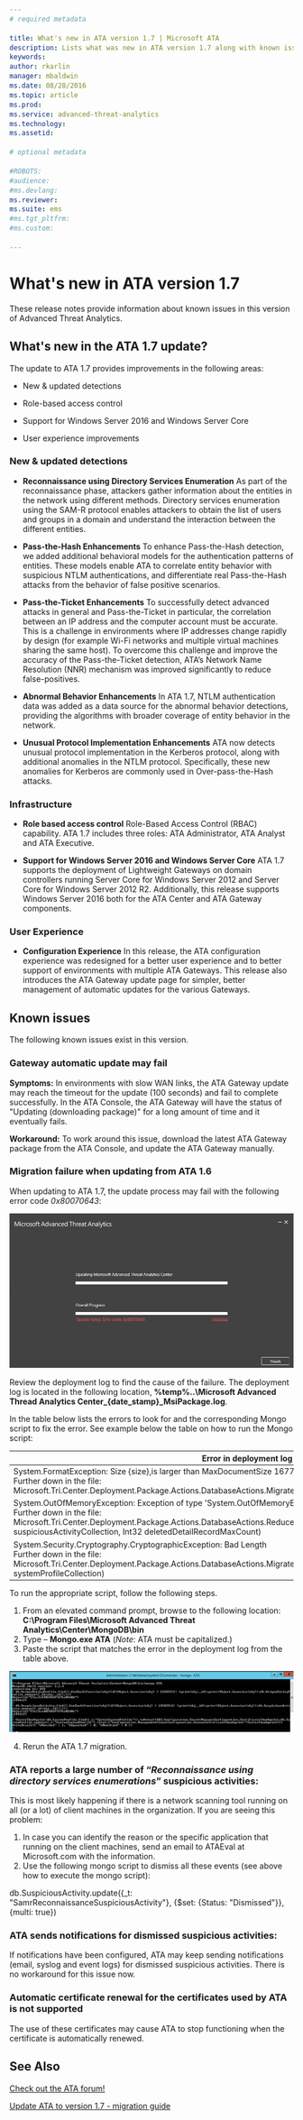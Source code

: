 ```yaml
---
# required metadata

title: What's new in ATA version 1.7 | Microsoft ATA
description: Lists what was new in ATA version 1.7 along with known issues
keywords:
author: rkarlin
manager: mbaldwin
ms.date: 08/28/2016
ms.topic: article
ms.prod:
ms.service: advanced-threat-analytics
ms.technology:
ms.assetid: 

# optional metadata

#ROBOTS:
#audience:
#ms.devlang:
ms.reviewer: 
ms.suite: ems
#ms.tgt_pltfrm:
#ms.custom:

---
```


# What's new in ATA version 1.7
These release notes provide information about known issues in this version of Advanced Threat Analytics.

## What's new in the ATA 1.7 update?
The update to ATA 1.7 provides improvements in the following areas:

-   New & updated detections

-   Role-based access control

-   Support for Windows Server 2016 and Windows Server Core

-   User experience improvements


### New & updated detections


- **Reconnaissance using Directory Services Enumeration**
As part of the reconnaissance phase, attackers gather information about the entities in the network using different methods. Directory services enumeration using the SAM-R protocol enables attackers to obtain the list of users and groups in a domain and understand the interaction between the different entities. 

- **Pass-the-Hash Enhancements**
To enhance Pass-the-Hash detection, we added additional behavioral models for the authentication patterns of entities. These models enable ATA to correlate entity behavior with suspicious NTLM authentications, and differentiate real Pass-the-Hash attacks from the behavior of false positive scenarios.

- **Pass-the-Ticket Enhancements**
To successfully detect advanced attacks in general and Pass-the-Ticket in particular, the correlation between an IP address and the computer account must be accurate. This is a challenge in environments where IP addresses change rapidly by design (for example Wi-Fi networks and multiple virtual machines sharing the same host). To overcome this challenge and improve the accuracy of the Pass-the-Ticket detection, ATA’s Network Name Resolution (NNR) mechanism was improved significantly to reduce false-positives.

- **Abnormal Behavior Enhancements**
In ATA 1.7, NTLM authentication data was added as a data source for the abnormal behavior detections, providing the algorithms with broader coverage of entity behavior in the network. 

- **Unusual Protocol Implementation Enhancements**
ATA now detects unusual protocol implementation in the Kerberos protocol, along with additional anomalies in the NTLM protocol. Specifically, these new anomalies for Kerberos are commonly used in Over-pass-the-Hash attacks.


### Infrastructure

- **Role based access control**
Role-Based Access Control (RBAC) capability. ATA 1.7 includes three roles: ATA Administrator, ATA Analyst and ATA Executive.

- **Support for Windows Server 2016 and Windows Server Core**
ATA 1.7 supports the deployment of Lightweight Gateways on domain controllers running Server Core for Windows Server 2012 and Server Core for Windows Server 2012 R2. Additionally, this release supports Windows Server 2016 both for the ATA Center and ATA Gateway components.

### User Experience
- **Configuration Experience**
In this release, the ATA configuration experience was redesigned for a better user experience and to better support of environments with multiple ATA Gateways. This release also introduces the ATA Gateway update page for simpler, better management of automatic updates for the various Gateways.

## Known issues
The following known issues exist in this version.

### Gateway automatic update may fail
**Symptoms:** In environments with slow WAN links, the ATA Gateway update may reach the timeout for the update (100 seconds) and fail to complete successfully.
In the ATA Console, the ATA Gateway will have the status of "Updating (downloading package)" for a long amount of time and it eventually fails.

**Workaround:** To work around this issue, download the latest ATA Gateway package from the ATA Console, and update the ATA Gateway manually.

### Migration failure when updating from ATA 1.6
When updating to ATA 1.7, the update process may fail with the following error code *0x80070643*:

![Update ATA to 1.7 error](media/ata-update-error.png)

Review the deployment log to find the cause of the failure. The deployment log is located in the following location, **%temp%\..\Microsoft Advanced Thread Analytics Center_{date_stamp}_MsiPackage.log**. 

In the table below lists the errors to look for and the corresponding Mongo script to fix the error. See example below the table on how to run the Mongo script:

| Error in deployment log file                                                                                                                  | Mongo script                                                                                                                                                                         |
|---|---|
| System.FormatException: Size {size},is larger than MaxDocumentSize 16777216 <br>Further down in the file:<br>  Microsoft.Tri.Center.Deployment.Package.Actions.DatabaseActions.MigrateUniqueEntityProfiles(Boolean isPartial)                                                                                        | db.UniqueEntityProfile.find().forEach(function(obj){if(Object.bsonsize(obj) > 12582912) {print(obj._id);print(Object.bsonsize(obj));db.UniqueEntityProfile.remove({_id:obj._id});}}) |
| System.OutOfMemoryException: Exception of type 'System.OutOfMemoryException' was thrown<br>Further down in the file:<br>Microsoft.Tri.Center.Deployment.Package.Actions.DatabaseActions.ReduceSuspiciousActivityDetailsRecords(IMongoCollection`1 suspiciousActivityCollection, Int32 deletedDetailRecordMaxCount) | db.SuspiciousActivity.find().forEach(function(obj){if(Object.bsonsize(obj) > 500000),{print(obj._id);print(Object.bsonsize(obj));db.SuspiciousActivity.remove({_id:obj._id});}})     |
|System.Security.Cryptography.CryptographicException: Bad Length<br>Further down in the file:<br> Microsoft.Tri.Center.Deployment.Package.Actions.DatabaseActions.MigrateCenterSystemProfile(IMongoCollection`1 systemProfileCollection)| CenterThumbprint=db.SystemProfile.find({_t:"CenterSystemProfile"}).toArray()[0].Configuration.SecretManagerConfiguration.CertificateThumbprint;db.SystemProfile.update({_t:"CenterSystemProfile"},{$set:{"Configuration.ManagementClientConfiguration.ServerCertificateThumbprint":CenterThumbprint}})|


To run the appropriate script, follow the following steps. 

1.	From an elevated command prompt, browse to the following location: **C:\Program Files\Microsoft Advanced Threat Analytics\Center\MongoDB\bin**
2.	Type – **Mongo.exe ATA**   (*Note*: ATA must be capitalized.)
3.	Paste the script that matches the error in the deployment log from the table above.

![ATA Mongo Script](media/ATA-mongoDB-script.png)

4.	Rerun the ATA 1.7 migration.

### ATA reports a large number of “*Reconnaissance using directory services enumerations*” suspicious activities:
 
This is most likely happening if there is a network scanning tool running on all (or a lot) of client machines in the
organization. If you are seeing this problem:

1. In case you can identify the reason or the specific application that running on the client machines, send an email to ATAEval at Microsoft.com with the information.
2. Use the following mongo script to dismiss all these events (see above how to execute the mongo script):

db.SuspiciousActivity.update({_t: "SamrReconnaissanceSuspiciousActivity"}, {$set: {Status: "Dismissed"}}, {multi: true})

### ATA sends notifications for dismissed suspicious activities:
If notifications have been configured, ATA may keep sending notifications (email, syslog and event logs) for dismissed suspicious activities.
There is no workaround for this issue now. 
 
### Automatic certificate renewal for the certificates used by ATA is not supported
The use of these certificates may cause ATA to stop functioning when the certificate is automatically renewed. 


## See Also
[Check out the ATA forum!](https://social.technet.microsoft.com/Forums/security/home?forum=mata)

[Update ATA to version 1.7 - migration guide](ata-update-1.7-migration-guide.md)

